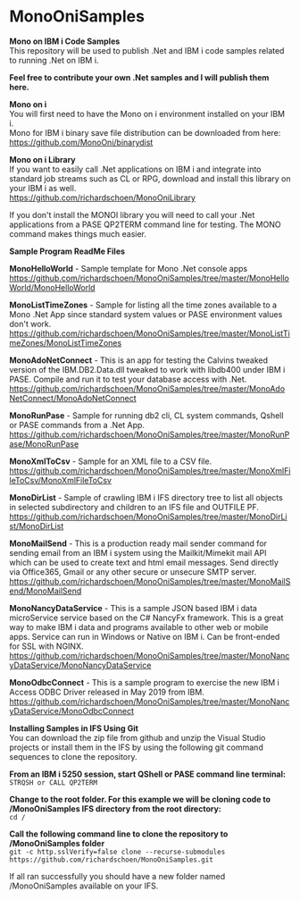 # MonoOniSamples

**Mono on IBM i Code Samples**<br>
This repository will be used to publish .Net and IBM i code samples related to running .Net on IBM i.<br>

**Feel free to contribute your own .Net samples and I will publish them here.**<br>

**Mono on i**<br>
You will first need to have the Mono on i environment installed on your IBM i.<br>
Mono for IBM i binary save file distribution can be downloaded from here:<br>
https://github.com/MonoOni/binarydist

**Mono on i Library**<br>
If you want to easily call .Net applications on IBM i and integrate into standard job streams such as CL or RPG, download and install this library on your IBM i as well.<br>
https://github.com/richardschoen/MonoOniLibrary

If you don't install the MONOI library you will need to call your .Net applications from a PASE QP2TERM command line for testing. The MONO command makes things much easier.<br>

**Sample Program ReadMe Files**<br>

**MonoHelloWorld** - Sample template for Mono .Net console apps<br>
https://github.com/richardschoen/MonoOniSamples/tree/master/MonoHelloWorld/MonoHelloWorld

**MonoListTimeZones** - Sample for listing all the time zones available to a Mono .Net App since standard system values or PASE environment values don't work.<br> 
https://github.com/richardschoen/MonoOniSamples/tree/master/MonoListTimeZones/MonoListTimeZones

**MonoAdoNetConnect** -  This is an app for testing the Calvins tweaked version of the IBM.DB2.Data.dll tweaked to work with libdb400 under IBM i PASE. Compile and run it to test your database access with .Net.<br>
https://github.com/richardschoen/MonoOniSamples/tree/master/MonoAdoNetConnect/MonoAdoNetConnect

**MonoRunPase** - Sample for running db2 cli, CL system commands, Qshell or PASE commands from a .Net App.<br> 
https://github.com/richardschoen/MonoOniSamples/tree/master/MonoRunPase/MonoRunPase

**MonoXmlToCsv** - Sample for an XML file to a CSV file.<br> 
https://github.com/richardschoen/MonoOniSamples/tree/master/MonoXmlFileToCsv/MonoXmlFileToCsv

**MonoDirList** - Sample of crawling IBM i IFS directory tree to list all objects in selected subdirectory and children to an IFS file and OUTFILE PF.<br>
https://github.com/richardschoen/MonoOniSamples/tree/master/MonoDirList/MonoDirList

**MonoMailSend** -  This is a production ready mail sender command for sending email from an IBM i system using the Mailkit/Mimekit mail API which can be used to create text and html email messages. Send directly via Office365, Gmail or any other secure or unsecure SMTP server.<br>
https://github.com/richardschoen/MonoOniSamples/tree/master/MonoMailSend/MonoMailSend

**MonoNancyDataService** -  This is a sample JSON based IBM i data microService service based on the C# NancyFx framework. This is a great way to make IBM i data and programs available to other web or mobile apps. Service can run in Windows or Native on IBM i. Can be front-ended for SSL with NGINX.<br>
https://github.com/richardschoen/MonoOniSamples/tree/master/MonoNancyDataService/MonoNancyDataService

**MonoOdbcConnect** -  This is a sample program to exercise the new IBM i Access ODBC Driver released in May 2019 from IBM.
https://github.com/richardschoen/MonoOniSamples/tree/master/MonoNancyDataService/MonoOdbcConnect

**Installing Samples in IFS Using Git**<br>
You can download the zip file from github and unzip the Visual Studio projects or install them in the IFS by using the following git command sequences to clone the repository.<br>

**From an IBM i 5250 session, start QShell or PASE command line terminal:**<br>
`STRQSH or CALL QP2TERM`

**Change to the root folder. For this example we will be cloning code to /MonoOniSamples IFS directory from the root directory:**<br>
`cd /`

**Call the following command line to clone the repository to /MonoOniSamples folder**<br>
`git -c http.sslVerify=false clone --recurse-submodules https://github.com/richardschoen/MonoOniSamples.git`

If all ran successfully you should have a new folder named /MonoOniSamples available on your IFS.<br>
 